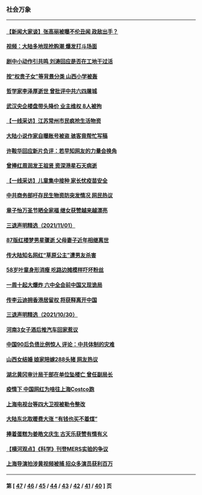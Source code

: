 ### 社会万象
---
#### [【新闻大家谈】张高丽被曝不伦丑闻 政敌出手？](../../pages/ncid282/n13352097.md) 
#### [视频：大陆多地现抢购潮 爆发打斗场面](../../pages/ncid282/n13352001.md) 
#### [剧中小动作引共鸣 刘涛回应是否在工地干过活](../../pages/ncid282/n13351361.md) 
#### [按“权贵子女”等背景分类 山西小学被轰](../../pages/ncid282/n13352127.md) 
#### [哲学家李泽厚逝世 曾批评中共六四屠城](../../pages/ncid282/n13350533.md) 
#### [武汉央企楼盘带头降价 业主维权 8人被拘](../../pages/ncid282/n13350336.md) 
#### [【一线采访】江苏常州市民疯抢生活物资](../../pages/ncid282/n13349936.md) 
#### [大陆小说作家自曝账号被盗 骇客竟帮忙写稿](../../pages/ncid282/n13349792.md) 
#### [许鞍华回应新片负评：若早知网友的力量会换角](../../pages/ncid282/n13348698.md) 
#### [曾捧红周润发王祖贤 资深港星石天病逝](../../pages/ncid282/n13348596.md) 
#### [【一线采访】儿童集中接种 家长忧疫苗安全](../../pages/ncid282/n13347878.md) 
#### [中共商务部吁存民生物资防突发情况 网民热议](../../pages/ncid282/n13347608.md) 
#### [章子怡万圣节晒全家福 继女获赞越来越漂亮](../../pages/ncid282/n13345968.md) 
#### [三退声明精选（2021/11/01）](../../pages/ncid282/n13346785.md) 
#### [87版红楼梦男星骤逝 父母妻子近年相继离世](../../pages/ncid282/n13346140.md) 
#### [传大陆知名网红“草原公主”遭男友杀害](../../pages/ncid282/n13343761.md) 
#### [58岁叶童身形消瘦 吃路边摊模样吓坏粉丝](../../pages/ncid282/n13343543.md) 
#### [一周十起大爆炸 六中全会前中国又现诡局](../../pages/ncid282/n13342305.md) 
#### [传李云迪拥香港居留权 将获释离开中国](../../pages/ncid282/n13342187.md) 
#### [三退声明精选（2021/10/30）](../../pages/ncid282/n13341782.md) 
#### [河南3女子酒后推汽车回家惹议](../../pages/ncid282/n13340806.md) 
#### [中国90后负债比例惊人 评论：中共体制的灾难](../../pages/ncid282/n13337373.md) 
#### [山西女结婚 娘家陪嫁288头猪 网友热议](../../pages/ncid282/n13340585.md) 
#### [湖北黄冈审计局干部在单位坠楼亡 曾任副局长](../../pages/ncid282/n13339343.md) 
#### [疫情下 中国网红为啥往上海Costco跑](../../pages/ncid282/n13338913.md) 
#### [上海电视台等四大卫视被勒令整改](../../pages/ncid282/n13338288.md) 
#### [大陆东北取暖费大涨 “有钱也买不着煤”](../../pages/ncid282/n13338223.md) 
#### [捧着蛋糕为姜皓文庆生 古天乐获赞有情有义](../../pages/ncid282/n13336919.md) 
#### [【横河观点】《科学》刊登MERS实验的争议](../../pages/ncid282/n13337234.md) 
#### [上海导演拍涉黄视频被捕 招众多演员获利百万](../../pages/ncid282/n13337044.md) 

---
#### 第 [ [47](./47.md) / [46](./46.md) / [45](./45.md) / [44](./44.md) / [43](./43.md) / [42](./42.md) / [41](./41.md) / [40](./40.md) ] 页

